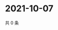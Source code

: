 # 2021-10-07

共 0 条

<!-- BEGIN WEIBO -->
<!-- 最后更新时间 Thu Oct 07 2021 23:12:29 GMT+0800 (China Standard Time) -->

<!-- END WEIBO -->
